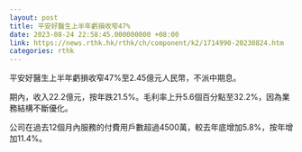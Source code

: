 ```yaml
---
layout: post
title: 平安好醫生上半年虧損收窄47%
date: 2023-08-24 22:58:45.000000000 +08:00
link: https://news.rthk.hk/rthk/ch/component/k2/1714990-20230824.htm
categories: rthk
---
```


平安好醫生上半年虧損收窄47%至2.45億元人民幣，不派中期息。

期內，收入22.2億元，按年跌21.5%。毛利率上升5.6個百分點至32.2%，因為業務結構不斷優化。

公司在過去12個月內服務的付費用戶數超過4500萬，較去年底增加5.8%，按年增加11.4%。
